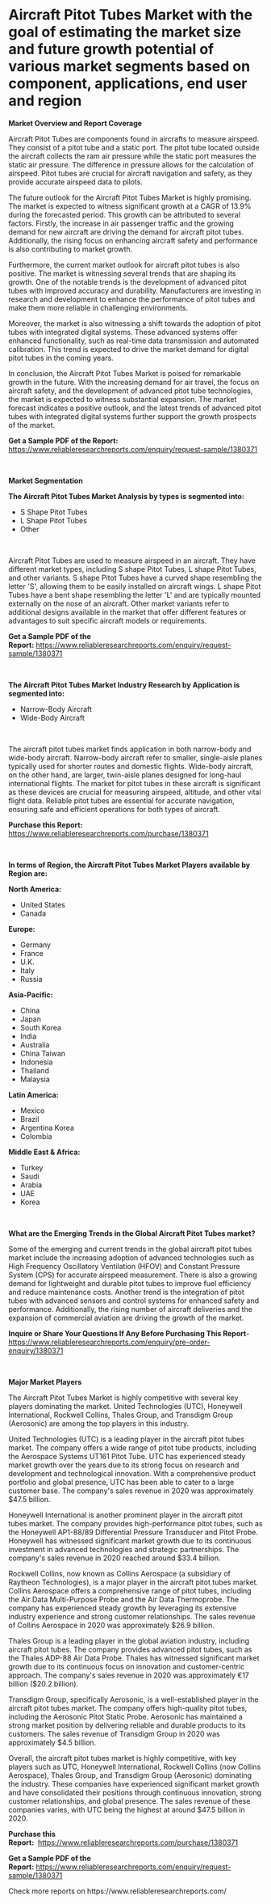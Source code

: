<p><h1>Aircraft Pitot Tubes Market with the goal of estimating the market size and future growth potential of various market segments based on component, applications, end user and region</h1></p><p><strong>Market Overview and Report Coverage</strong></p>
<p><p>Aircraft Pitot Tubes are components found in aircrafts to measure airspeed. They consist of a pitot tube and a static port. The pitot tube located outside the aircraft collects the ram air pressure while the static port measures the static air pressure. The difference in pressure allows for the calculation of airspeed. Pitot tubes are crucial for aircraft navigation and safety, as they provide accurate airspeed data to pilots.</p><p>The future outlook for the Aircraft Pitot Tubes Market is highly promising. The market is expected to witness significant growth at a CAGR of 13.9% during the forecasted period. This growth can be attributed to several factors. Firstly, the increase in air passenger traffic and the growing demand for new aircraft are driving the demand for aircraft pitot tubes. Additionally, the rising focus on enhancing aircraft safety and performance is also contributing to market growth.</p><p>Furthermore, the current market outlook for aircraft pitot tubes is also positive. The market is witnessing several trends that are shaping its growth. One of the notable trends is the development of advanced pitot tubes with improved accuracy and durability. Manufacturers are investing in research and development to enhance the performance of pitot tubes and make them more reliable in challenging environments.</p><p>Moreover, the market is also witnessing a shift towards the adoption of pitot tubes with integrated digital systems. These advanced systems offer enhanced functionality, such as real-time data transmission and automated calibration. This trend is expected to drive the market demand for digital pitot tubes in the coming years.</p><p>In conclusion, the Aircraft Pitot Tubes Market is poised for remarkable growth in the future. With the increasing demand for air travel, the focus on aircraft safety, and the development of advanced pitot tube technologies, the market is expected to witness substantial expansion. The market forecast indicates a positive outlook, and the latest trends of advanced pitot tubes with integrated digital systems further support the growth prospects of the market.</p></p>
<p><strong>Get a Sample PDF of the Report:</strong> <a href="https://www.reliableresearchreports.com/enquiry/request-sample/1380371">https://www.reliableresearchreports.com/enquiry/request-sample/1380371</a></p>
<p>&nbsp;</p>
<p><strong>Market Segmentation</strong></p>
<p><strong>The Aircraft Pitot Tubes Market Analysis by types is segmented into:</strong></p>
<p><ul><li>S Shape Pitot Tubes</li><li>L Shape Pitot Tubes</li><li>Other</li></ul></p>
<p>&nbsp;</p>
<p><p>Aircraft Pitot Tubes are used to measure airspeed in an aircraft. They have different market types, including S shape Pitot Tubes, L shape Pitot Tubes, and other variants. S shape Pitot Tubes have a curved shape resembling the letter 'S', allowing them to be easily installed on aircraft wings. L shape Pitot Tubes have a bent shape resembling the letter 'L' and are typically mounted externally on the nose of an aircraft. Other market variants refer to additional designs available in the market that offer different features or advantages to suit specific aircraft models or requirements.</p></p>
<p><strong>Get a Sample PDF of the Report:</strong>&nbsp;<a href="https://www.reliableresearchreports.com/enquiry/request-sample/1380371">https://www.reliableresearchreports.com/enquiry/request-sample/1380371</a></p>
<p>&nbsp;</p>
<p><strong>The Aircraft Pitot Tubes Market Industry Research by Application is segmented into:</strong></p>
<p><ul><li>Narrow-Body Aircraft</li><li>Wide-Body Aircraft</li></ul></p>
<p>&nbsp;</p>
<p><p>The aircraft pitot tubes market finds application in both narrow-body and wide-body aircraft. Narrow-body aircraft refer to smaller, single-aisle planes typically used for shorter routes and domestic flights. Wide-body aircraft, on the other hand, are larger, twin-aisle planes designed for long-haul international flights. The market for pitot tubes in these aircraft is significant as these devices are crucial for measuring airspeed, altitude, and other vital flight data. Reliable pitot tubes are essential for accurate navigation, ensuring safe and efficient operations for both types of aircraft.</p></p>
<p><strong>Purchase this Report:</strong>&nbsp; <a href="https://www.reliableresearchreports.com/purchase/1380371">https://www.reliableresearchreports.com/purchase/1380371</a></p>
<p>&nbsp;</p>
<p><strong>In terms of Region, the Aircraft Pitot Tubes Market Players available by Region are:</strong></p>
<p>
    <p> <strong> North America: </strong>
        <ul>
            <li>United States</li>
            <li>Canada</li>
        </ul>
        </p> 
    <p> <strong> Europe: </strong>
        <ul>
            <li>Germany</li>
            <li>France</li>
            <li>U.K.</li>
            <li>Italy</li>
            <li>Russia</li>
        </ul>
        </p> 
    <p> <strong> Asia-Pacific: </strong>
        <ul>
            <li>China</li>
            <li>Japan</li>
            <li>South Korea</li>
            <li>India</li>
            <li>Australia</li>
            <li>China Taiwan</li>
            <li>Indonesia</li>
            <li>Thailand</li>
            <li>Malaysia</li>
        </ul>
        </p> 
    <p> <strong> Latin America: </strong>
        <ul>
            <li>Mexico</li>
            <li>Brazil</li>
            <li>Argentina Korea</li>
            <li>Colombia</li>
        </ul>
        </p> 
    <p> <strong> Middle East & Africa: </strong>
        <ul>
            <li>Turkey</li>
            <li>Saudi</li>
            <li>Arabia</li>
            <li>UAE</li>
            <li>Korea</li>
        </ul>
    </p>
    </p>
<p>&nbsp;</p>
<p><strong>What are the Emerging Trends in the Global Aircraft Pitot Tubes market?</strong></p>
<p><p>Some of the emerging and current trends in the global aircraft pitot tubes market include the increasing adoption of advanced technologies such as High Frequency Oscillatory Ventilation (HFOV) and Constant Pressure System (CPS) for accurate airspeed measurement. There is also a growing demand for lightweight and durable pitot tubes to improve fuel efficiency and reduce maintenance costs. Another trend is the integration of pitot tubes with advanced sensors and control systems for enhanced safety and performance. Additionally, the rising number of aircraft deliveries and the expansion of commercial aviation are driving the growth of the market.</p></p>
<p><strong>Inquire or Share Your Questions If Any Before Purchasing This Report</strong>- <a href="https://www.reliableresearchreports.com/enquiry/pre-order-enquiry/1380371">https://www.reliableresearchreports.com/enquiry/pre-order-enquiry/1380371</a></p>
<p>&nbsp;</p>
<p><strong>Major Market Players</strong></p>
<p><p>The Aircraft Pitot Tubes Market is highly competitive with several key players dominating the market. United Technologies (UTC), Honeywell International, Rockwell Collins, Thales Group, and Transdigm Group (Aerosonic) are among the top players in this industry.</p><p>United Technologies (UTC) is a leading player in the aircraft pitot tubes market. The company offers a wide range of pitot tube products, including the Aerospace Systems UT161 Pitot Tube. UTC has experienced steady market growth over the years due to its strong focus on research and development and technological innovation. With a comprehensive product portfolio and global presence, UTC has been able to cater to a large customer base. The company's sales revenue in 2020 was approximately $47.5 billion.</p><p>Honeywell International is another prominent player in the aircraft pitot tubes market. The company provides high-performance pitot tubes, such as the Honeywell AP1-88/89 Differential Pressure Transducer and Pitot Probe. Honeywell has witnessed significant market growth due to its continuous investment in advanced technologies and strategic partnerships. The company's sales revenue in 2020 reached around $33.4 billion.</p><p>Rockwell Collins, now known as Collins Aerospace (a subsidiary of Raytheon Technologies), is a major player in the aircraft pitot tubes market. Collins Aerospace offers a comprehensive range of pitot tubes, including the Air Data Multi-Purpose Probe and the Air Data Thermoprobe. The company has experienced steady growth by leveraging its extensive industry experience and strong customer relationships. The sales revenue of Collins Aerospace in 2020 was approximately $26.9 billion.</p><p>Thales Group is a leading player in the global aviation industry, including aircraft pitot tubes. The company provides advanced pitot tubes, such as the Thales ADP-88 Air Data Probe. Thales has witnessed significant market growth due to its continuous focus on innovation and customer-centric approach. The company's sales revenue in 2020 was approximately €17 billion ($20.2 billion).</p><p>Transdigm Group, specifically Aerosonic, is a well-established player in the aircraft pitot tubes market. The company offers high-quality pitot tubes, including the Aerosonic Pitot Static Probe. Aerosonic has maintained a strong market position by delivering reliable and durable products to its customers. The sales revenue of Transdigm Group in 2020 was approximately $4.5 billion.</p><p>Overall, the aircraft pitot tubes market is highly competitive, with key players such as UTC, Honeywell International, Rockwell Collins (now Collins Aerospace), Thales Group, and Transdigm Group (Aerosonic) dominating the industry. These companies have experienced significant market growth and have consolidated their positions through continuous innovation, strong customer relationships, and global presence. The sales revenue of these companies varies, with UTC being the highest at around $47.5 billion in 2020.</p></p>
<p><strong>Purchase this Report:</strong>&nbsp;&nbsp;<a href="https://www.reliableresearchreports.com/purchase/1380371">https://www.reliableresearchreports.com/purchase/1380371</a></p>
<p></p>
<p><strong>Get a Sample PDF of the Report:</strong>&nbsp;<a href="https://www.reliableresearchreports.com/enquiry/request-sample/1380371">https://www.reliableresearchreports.com/enquiry/request-sample/1380371</a></p>
<p>Check more reports on https://www.reliableresearchreports.com/</p>